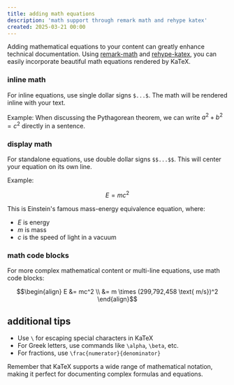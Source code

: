 ```yaml
---
title: adding math equations
description: 'math support through remark math and rehype katex'
created: 2025-03-21 00:00
---
```


Adding mathematical equations to your content can greatly enhance technical documentation. Using [remark-math](https://github.com/remarkjs/remark-math) and [rehype-katex](https://github.com/remarkjs/remark-math/tree/main/packages/rehype-katex), you can easily incorporate beautiful math equations rendered by KaTeX.

### inline math

For inline equations, use single dollar signs `$...$`. The math will be rendered inline with your text.

Example: When discussing the Pythagorean theorem, we can write $a^2 + b^2 = c^2$ directly in a sentence.

### display math

For standalone equations, use double dollar signs `$$...$$`. This will center your equation on its own line.

Example:

$$
E = mc^2
$$

This is Einstein's famous mass-energy equivalence equation, where:

- $E$ is energy
- $m$ is mass
- $c$ is the speed of light in a vacuum

### math code blocks

For more complex mathematical content or multi-line equations, use math code blocks:

```math
\begin{align}
E &= mc^2 \\
&= m \times (299,792,458 \text{ m/s})^2
\end{align}
```

## additional tips

- Use `\` for escaping special characters in KaTeX
- For Greek letters, use commands like `\alpha`, `\beta`, etc.
- For fractions, use `\frac{numerator}{denominator}`

Remember that KaTeX supports a wide range of mathematical notation, making it perfect for documenting complex formulas and equations.
